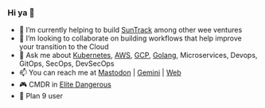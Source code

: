 ### Hi ya 👋

- 🔭 I’m currently helping to build [SunTrack](https://www.suntrack.services) among other wee ventures
- 👯 I’m looking to collaborate on building workflows that help improve your transition to the Cloud
- 💬 Ask me about [Kubernetes](https://kubernetes.io/), [AWS](https://aws.amazon.com/), [GCP](https://cloud.google.com/), [Golang](https://golang.org/), Microservices, Devops, GitOps, SecOps, DevSecOps
- 📫 You can reach me at [Mastodon](https://mastodon.social/@ibannieto) | [Gemini](https://ibannieto.info) | [Web](https://ibannieto.co.uk)
- 🎮 CMDR in [Elite Dangerous](https://inara.cz/cmdr/130103/)
- 🐰 Plan 9 user
